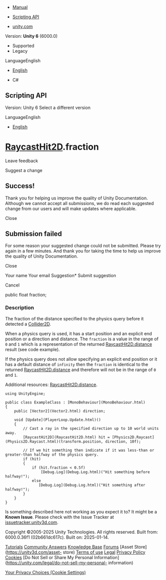 [ ]()

  * [Manual](../Manual/index.html)
  * [Scripting API](../ScriptReference/index.html)

  * [unity.com](https://unity.com/)

Version: **Unity 6** (6000.0)

  * Supported
  * Legacy

LanguageEnglish

  * [English]()

  * C#

[ ](https://docs.unity3d.com)

## Scripting API

Version: Unity 6 Select a different version

LanguageEnglish

  * [English]()

#  [RaycastHit2D](RaycastHit2D.html).fraction

Leave feedback

Suggest a change

## Success!

Thank you for helping us improve the quality of Unity Documentation. Although
we cannot accept all submissions, we do read each suggested change from our
users and will make updates where applicable.

Close

## Submission failed

For some reason your suggested change could not be submitted. Please <a>try
again</a> in a few minutes. And thank you for taking the time to help us
improve the quality of Unity Documentation.

Close

Your name Your email Suggestion* Submit suggestion

Cancel

[ ]()

public float fraction;

### Description

The fraction of the distance specified to the physics query before it detected
a [Collider2D](Collider2D.html).

When a physics query is used, it has a start position and an explicit end
position or a direction and distance. The `fraction` is a value in the range
of `0` and `1` which is a representation of the returned
[RaycastHit2D.distance](RaycastHit2D-distance.html) result (see code example).  
  
If the physics query does not allow specifying an explicit end position or it
has a default distance of `infinity` then the `fraction` is identical to the
returned [RaycastHit2D.distance](RaycastHit2D-distance.html) and therefore
will not be in the range of `0` and `1`.  
  
Additional resources: [RaycastHit2D.distance](RaycastHit2D-distance.html).

    
    
    using UnityEngine;  
      
    public class ExampleClass : [MonoBehaviour](MonoBehaviour.html)
    {
        public [Vector2](Vector2.html) direction;  
      
        void [Update](PlayerLoop.Update.html)()
        {
            // Cast a ray in the specified direction up to 10 world units away.
            [RaycastHit2D](RaycastHit2D.html) hit = [Physics2D.Raycast](Physics2D.Raycast.html)(transform.position, direction, 10f);  
      
            // If we hit something then indicate if it was less-than or greater-than halfway of the physics query.
            if (hit)
            {
                if (hit.fraction < 0.5f)
                    [Debug.Log](Debug.Log.html)("Hit something before halfway!");
                else
                   [Debug.Log](Debug.Log.html)("Hit something after halfway!");
            }
        }
    }

Is something described here not working as you expect it to? It might be a
**Known Issue**. Please check with the Issue Tracker at
[issuetracker.unity3d.com](https://issuetracker.unity3d.com).

Copyright ©2005-2025 Unity Technologies. All rights reserved. Built from:
6000.0.36f1 (02b661dc617c). Built on: 2025-01-14.

[Tutorials](https://unity3d.com/learn) [Community
Answers](https://answers.unity3d.com) [Knowledge
Base](https://support.unity3d.com/hc/en-us)
[Forums](https://forum.unity3d.com) [Asset Store](https://unity3d.com/asset-
store) [Terms of use](https://docs.unity3d.com/Manual/TermsOfUse.html)
[Legal](https://unity.com/legal) [Privacy
Policy](https://unity.com/legal/privacy-policy)
[Cookies](https://unity.com/legal/cookie-policy) [Do Not Sell or Share My
Personal Information](https://unity.com/legal/do-not-sell-my-personal-
information)

[Your Privacy Choices (Cookie Settings)](javascript:void\(0\);)

